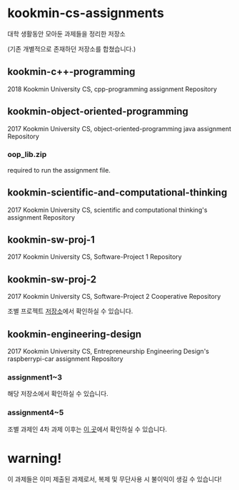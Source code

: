 # kookmin-cs-assignments
대학 생활동안 모아둔 과제들을 정리한 저장소

(기존 개별적으로 존재하던 저장소를 합쳤습니다.)

## kookmin-c++-programming

2018 Kookmin University CS, cpp-programming assignment Repository 

## kookmin-object-oriented-programming

2017 Kookmin University CS, object-oriented-programming java assignment Repository 

### oop_lib.zip

required to run the assignment file.

## kookmin-scientific-and-computational-thinking

2017 Kookmin University CS, scientific and computational thinking's assignment Repository 

## kookmin-sw-proj-1

2017 Kookmin University CS, Software-Project 1 Repository 

## kookmin-sw-proj-2

2017 Kookmin University CS, Software-Project 2 Cooperative Repository 

조별 프로젝트 [저장소](https://github.com/minwook-shin/kookmin-sw-proj2-2)에서 확인하실 수 있습니다.

## kookmin-engineering-design

2017 Kookmin University CS, Entrepreneurship Engineering Design's raspberrypi-car assignment Repository

### assignment1~3

해당 저장소에서 확인하실 수 있습니다.

### assignment4~5

조별 과제인 4차 과제 이후는 [이 곳](https://github.com/minwook-shin/kookmin-pi-car-assignment-4-and-5)에서 확인하실 수 있습니다.

# warning!
이 과제들은 이미 제출된 과제로서, 복제 및 무단사용 시 불이익이 생길 수 있습니다!